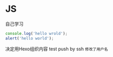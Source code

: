 # JS
自己学习
```js 
console.log('hello wrold');
alert('hello world');
````
决定用Hexo组织内容
test push by ssh
`修改了用户名`
